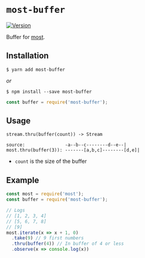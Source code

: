 # `most-buffer` #

[![Version](https://img.shields.io/npm/v/most-buffer.svg?style=flat-square)](https://npmjs.org/package/most-buffer)

Buffer for [most](https://github.com/cujojs/most).

## Installation ##

```console
$ yarn add most-buffer
```

_or_

```console
$ npm install --save most-buffer
```

```js
const buffer = require('most-buffer');
```

## Usage ##

`stream.thru(buffer(count)) -> Stream`

```
source:               -a--b--c--------d--e--|
most.thru(buffer(3)): -------[a,b,c]--------[d,e]|
```

- `count` is the size of the buffer

## Example ##

```js
const most = require('most');
const buffer = require('most-buffer');

// Logs
// [1, 2, 3, 4]
// [5, 6, 7, 8]
// [9]
most.iterate(x => x + 1, 0)
  .take(9) // 9 first numbers
  .thru(buffer(4)) // In buffer of 4 or less
  .observe(x => console.log(x))
```
